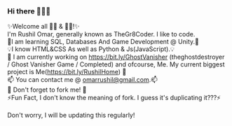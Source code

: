 ### Hi there 👋👋👋

<!--
**TheGr8Coder/TheGr8Coder** is a ✨ _special_ ✨ repository because its `README.md` (this file) appears on your GitHub profile.

Here are some ideas to get you started:

- 🔭 I’m currently working on ...
- 🌱 I’m currently learning ...
- 👯 I’m looking to collaborate on ...
- 🤔 I’m looking for help with ...
- 💬 Ask me about ...
- 📫 How to reach me: ...
- 😄 Pronouns: ...
- ⚡ Fun fact: ...
-->

✨Welcome all 👩‍💻 & 👨‍💻!✨<br>
I'm Rushil Omar, generally known as TheGr8Coder. I like to code.<br>
🌱I am learning SQL, Databases And Game Development @ Unity.🌱<br>
💡I know HTML&CSS As well as Python & Js(JavaScript).💡<br>
🔭 I am currently working on https://bit.ly/GhostVanisher (theghostdestroyer / Ghost Vanisher Game / Completed) and ofcourse, Me.
My    current biggest project is Me(https://bit.ly/RushilHome) 🔭<br>
📫 You can contact me @ omarrushil@gmail.com.📫 <br>
🍴 Don't forget to fork me! 🍴<br>
⚡Fun Fact, I don't know the meaning of fork. I guess it's duplicating it???⚡<br>
<br>
Don't worry, I will be updating this regularly!
